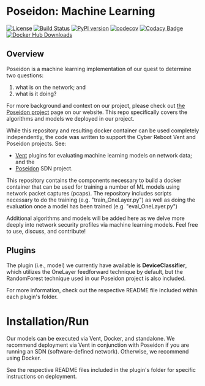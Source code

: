 # Poseidon: Machine Learning

[![License](https://img.shields.io/badge/License-Apache%202.0-blue.svg)](https://opensource.org/licenses/Apache-2.0)
[![Build Status](https://api.travis-ci.com/CyberReboot/PoseidonML.svg?branch=master)](https://travis-ci.com/CyberReboot/PoseidonML)
[![PyPI version](https://badge.fury.io/py/poseidonml.svg)](https://badge.fury.io/py/poseidonml)
[![codecov](https://codecov.io/gh/CyberReboot/PoseidonML/branch/master/graph/badge.svg)](https://codecov.io/gh/CyberReboot/PoseidonML)
[![Codacy Badge](https://api.codacy.com/project/badge/Grade/28bb6ce9fa154134b8dda35c5d5d7010)](https://www.codacy.com/app/CyberReboot/PoseidonML?utm_source=github.com&amp;utm_medium=referral&amp;utm_content=CyberReboot/PoseidonML&amp;utm_campaign=Badge_Grade)
[![Docker Hub Downloads](https://img.shields.io/docker/pulls/cyberreboot/poseidonml.svg)](https://hub.docker.com/r/cyberreboot/poseidonml/)

## Overview
Poseidon is a machine learning implementation of our quest to determine
two questions:
  1. what is on the network; and
  2. what is it doing?

For more background and context on our project, please check out
[the Poseidon project](https://www.cyberreboot.org/projects/poseidon/)
page on our website. This repo specifically covers the algorithms and
models we deployed in our project.

While this repository and resulting docker container can be used completely
independently, the code was written to support the Cyber Reboot Vent and
Poseidon projects. See:

- [Vent](https://github.com/CyberReboot/vent) plugins for evaluating
machine learning models on network data; and the
- [Poseidon](https://github.com/CyberReboot/poseidon) SDN project.

This repository contains the components necessary to build a docker container
that can be used for training a number of ML models using network packet
captures (pcaps). The repository includes scripts necessary to do the
training (e.g. "train_OneLayer.py") as well as doing the evaluation once a
model has been trained (e.g. "eval_OneLayer.py")

Additional algorithms and models will be added here as we delve more
deeply into network security profiles via machine learning models. Feel
free to use, discuss, and contribute!


## Plugins

The plugin (i.e., model) we currently have available is **DeviceClassifier**,
which utilizes the OneLayer feedforward technique by default, but the
RandomForest technique used in our Poseidon project is also included.

For more information, check out the respective README file included within
each plugin's folder.


# Installation/Run

Our models can be executed via Vent, Docker, and standalone. We recommend
deployment via Vent in conjunction with Poseidon if you are running an SDN
(software-defined network). Otherwise, we recommend using Docker.

See the respective README files included in the plugin's folder for specific
instructions on deployment.
